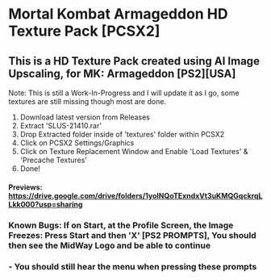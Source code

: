 # Mortal Kombat Armageddon HD Texture Pack [PCSX2]

## This is a HD Texture Pack created using AI Image Upscaling, for MK: Armageddon [PS2][USA]

  Note: This is still a Work-In-Progress and I will update it as I go, some textures are still missing though most are done.
  
1) Download latest version from Releases
2) Extract 'SLUS-21410.rar' 
3) Drop Extracted folder inside of 'textures' folder within PCSX2
4) Click on PCSX2 Settings/Graphics
5) Click on Texture Replacement Window and Enable 'Load Textures' & 'Precache Textures'
6) Done!
 
 #### Previews: https://drive.google.com/drive/folders/1yolNQoTExndxVt3uKMQGqckrqLLkk000?usp=sharing

### Known Bugs: If on Start, at the Profile Screen, the Image Freezes: Press Start and then 'X' [PS2 PROMPTS], You should then see the MidWay Logo and be able to continue
###  - You should still hear the menu when pressing these prompts
